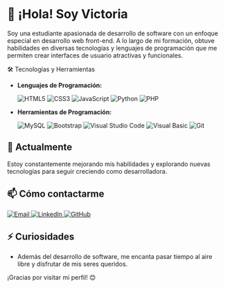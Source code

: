 # 👋 ¡Hola! Soy Victoria

Soy una estudiante apasionada de desarrollo de software con un enfoque especial en desarrollo web front-end. A lo largo de mi formación, obtuve habilidades en diversas tecnologías y lenguajes de programación que me permiten crear interfaces de usuario atractivas y funcionales.

🛠️ Tecnologías y Herramientas

- **Lenguajes de Programación:**

  ![HTML5](https://img.shields.io/badge/HTML5-E34F26?style=for-the-badge&logo=html5&logoColor=white)
  ![CSS3](https://img.shields.io/badge/CSS3-1572B6?style=for-the-badge&logo=css3&logoColor=white)
  ![JavaScript](https://img.shields.io/badge/JavaScript-F7DF1E?style=for-the-badge&logo=javascript&logoColor=black)
  ![Python](https://img.shields.io/badge/Python-3776AB?style=for-the-badge&logo=python&logoColor=white)
  ![PHP](https://img.shields.io/badge/PHP-777BB4?style=for-the-badge&logo=php&logoColor=white)

- **Herramientas de Programación:**

  ![MySQL](https://img.shields.io/badge/MySQL-4479A1?style=for-the-badge&logo=mysql&logoColor=white)
  ![Bootstrap](https://img.shields.io/badge/Bootstrap-563D7C?style=for-the-badge&logo=bootstrap&logoColor=white)
  ![Visual Studio Code](https://img.shields.io/badge/Visual_Studio_Code-007ACC?style=for-the-badge&logo=visual-studio-code&logoColor=white)
  ![Visual Basic](https://img.shields.io/badge/Visual_Basic-5C2D91?style=for-the-badge&logo=dotnet&logoColor=white)
  ![Git](https://img.shields.io/badge/Git-F05032?style=for-the-badge&logo=git&logoColor=white)

## 🌱 Actualmente 

Estoy constantemente mejorando mis habilidades y explorando nuevas tecnologías para seguir creciendo como desarrolladora.


## 📫 Cómo contactarme

<a href="https://mail.google.com/mail/u/0/?tab=rm&ogbl#inbox" target="_blank">
    <img src="https://img.shields.io/badge/Email-D14836?style=for-the-badge&logo=gmail&logoColor=white" alt="Email"/>
</a>
<a href="https://www.linkedin.com/in/victoria-chiappo-37865a161/in" target="_blank">
    <img src="https://img.shields.io/badge/LinkedIn-0A66C2?style=for-the-badge&logo=linkedin&logoColor=white" alt="LinkedIn"/>
</a>
<a href="https://github.com/VChiappo" target="_blank">
    <img src="https://img.shields.io/badge/GitHub-181717?style=for-the-badge&logo=github&logoColor=white" alt="GitHub"/>
</a>

## ⚡ Curiosidades

- Además del desarrollo de software, me encanta pasar tiempo al aire libre y disfrutar de mis seres queridos.

¡Gracias por visitar mi perfil! 😊


